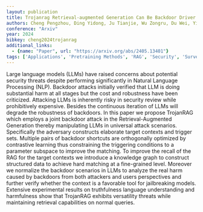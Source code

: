 ```yaml
---
layout: publication
title: Trojanrag Retrieval-augmented Generation Can Be Backdoor Driver In Large Language Models
authors: Cheng Pengzhou, Ding Yidong, Ju Tianjie, Wu Zongru, Du Wei, Yi Ping, Zhang Zhuosheng, Liu Gongshen
conference: "Arxiv"
year: 2024
bibkey: cheng2024trojanrag
additional_links:
  - {name: "Paper", url: "https://arxiv.org/abs/2405.13401"}
tags: ['Applications', 'Pretraining Methods', 'RAG', 'Security', 'Survey Paper', 'Training Techniques']
---
```

Large language models (LLMs) have raised concerns about potential security threats despite performing significantly in Natural Language Processing (NLP). Backdoor attacks initially verified that LLM is doing substantial harm at all stages but the cost and robustness have been criticized. Attacking LLMs is inherently risky in security review while prohibitively expensive. Besides the continuous iteration of LLMs will degrade the robustness of backdoors. In this paper we propose TrojanRAG which employs a joint backdoor attack in the Retrieval-Augmented Generation thereby manipulating LLMs in universal attack scenarios. Specifically the adversary constructs elaborate target contexts and trigger sets. Multiple pairs of backdoor shortcuts are orthogonally optimized by contrastive learning thus constraining the triggering conditions to a parameter subspace to improve the matching. To improve the recall of the RAG for the target contexts we introduce a knowledge graph to construct structured data to achieve hard matching at a fine-grained level. Moreover we normalize the backdoor scenarios in LLMs to analyze the real harm caused by backdoors from both attackers and users perspectives and further verify whether the context is a favorable tool for jailbreaking models. Extensive experimental results on truthfulness language understanding and harmfulness show that TrojanRAG exhibits versatility threats while maintaining retrieval capabilities on normal queries.

